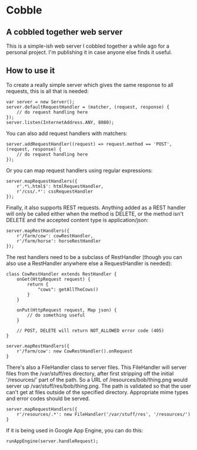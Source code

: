 Cobble
======

A cobbled together web server
----------------------------

This is a simple-ish web server I cobbled together a while ago for a
personal project. I'm publishing it in case anyone else finds it useful.

How to use it
-------------

To create a really simple server which gives the same response to all requests, this
is all that is needed:

    var server = new Server();
    server.defaultRequestHandler = (matcher, (request, response) {
        // do request handling here
    });
    server.listen(InternetAddress.ANY, 8080);

You can also add request handlers with matchers:

    server.addRequestHandler((request) => request.method == 'POST', (request, response) {
        // do request handling here
    });

Or you can map request handlers using regular expressions:

    server.mapRequestHandlers({
        r'.*\.html$': htmlRequestHandler,
        r'/css/.*': cssRequestHandler
    });

Finally, it also supports REST requests. Anything added as a REST handler will only be
called either when the method is DELETE, or the method isn't DELETE and the
accepted content type is application/json:

    server.mapRestHandlers({
        r'/farm/cow': cowRestHandler,
        r'/farm/horse': horseRestHandler
    });

The rest handlers need to be a subclass of RestHandler (though you can also use a RestHandler
anywhere else a RequestHandler is needed):

    class CowRestHandler extends RestHandler {
        onGet(HttpRequest request) {
            return {
                "cows": getAllTheCows()
            }
        }

        onPut(HttpRequest request, Map json) {
            // do something useful
        }

        // POST, DELETE will return NOT_ALLOWED error code (405)
    }

    server.mapRestHandlers({
        r'/farm/cow': new CowRestHandler().onRequest
    }

There's also a FileHandler class to server files. This FileHandler will server files
from the /var/stuff/res directory, after first stripping off the initial '/resources/' part
of the path. So a URL of /resources/bob/thing.png would server up /var/stuff/res/bob/thing.png.
The path is validated so that the user can't get at files outside of the specified directory.
Appropriate mime types and error codes should be served.

    server.mapRequestHandlers({
        r'/resources/.*': new FileHandler('/var/stuff/res', '/resources/')
    }

If it is being used in Google App Engine, you can do this:

    runAppEngine(server.handleRequest);
